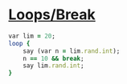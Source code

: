 [1]: http://rosettacode.org/wiki/Loops/Break

# [Loops/Break][1]

```ruby
var lim = 20;
loop {
    say (var n = lim.rand.int);
    n == 10 && break;
    say lim.rand.int;
}
```
